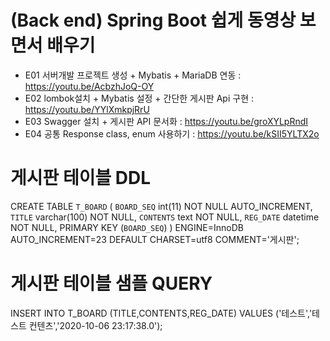 # (Back end) Spring Boot 쉽게 동영상 보면서 배우기
- E01 서버개발 프로젝트 생성 + Mybatis + MariaDB 연동 : https://youtu.be/AcbzhJoQ-OY
- E02 lombok설치 + Mybatis 설정 + 간단한 게시판 Api 구현 : https://youtu.be/YYlXmkpjRrU
- E03 Swagger 설치 + 게시판 API 문서화 : https://youtu.be/groXYLpRndI
- E04 공통 Response class, enum 사용하기 : https://youtu.be/kSII5YLTX2o
# 게시판 테이블 DDL

CREATE TABLE `T_BOARD` (
  `BOARD_SEQ` int(11) NOT NULL AUTO_INCREMENT,
  `TITLE` varchar(100) NOT NULL,
  `CONTENTS` text NOT NULL,
  `REG_DATE` datetime NOT NULL,
  PRIMARY KEY (`BOARD_SEQ`)
) ENGINE=InnoDB AUTO_INCREMENT=23 DEFAULT CHARSET=utf8 COMMENT='게시판';

# 게시판 테이블 샘플 QUERY

INSERT INTO T_BOARD (TITLE,CONTENTS,REG_DATE) VALUES
  ('테스트','테스트 컨텐츠','2020-10-06 23:17:38.0');